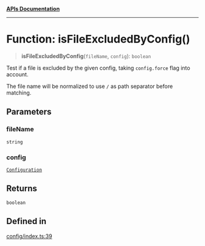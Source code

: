 [**APIs Documentation**](../README.md)

***

# Function: isFileExcludedByConfig()

> **isFileExcludedByConfig**(`fileName`, `config`): `boolean`

Test if a file is excluded by the given config, taking `config.force` flag into account.

The file name will be normalized to use `/` as path separator before matching.

## Parameters

### fileName

`string`

### config

[`Configuration`](../interfaces/Configuration.md)

## Returns

`boolean`

## Defined in

[config/index.ts:39](https://github.com/daidodo/format-imports/blob/396a5ae1c6a0ea65fb94ddc38f9df2bc3a9229ed/src/lib/config/index.ts#L39)
